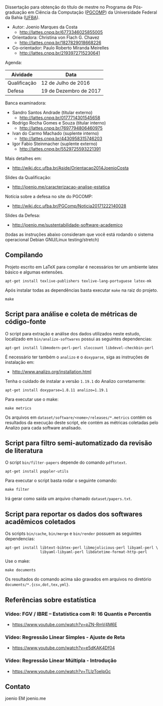 Dissertação para obtenção do título de mestre no Programa de Pós-graduação em
Ciência da Computação ([PGCOMP](http://pgcomp.dcc.ufba.br)) da Universidade
Federal da Bahia ([UFBA](http://www.ufba.br)).

* Autor: Joenio Marques da Costa
  * http://lattes.cnpq.br/6773346025855005
* Orientadora: Christina von Flach G. Chavez
  * http://lattes.cnpq.br/1827829018668226
* Co-orientador: Paulo Roberto Miranda Meirelles
  * http://lattes.cnpq.br/2193972715230641

Agenda:

| Aividade     | Data                                          |
| ------------ | --------------------------------------------- |
| Qualificação | 12 de Julho de 2016                           |
| Defesa       | 19 de Dezembro de 2017                        |

Banca examinadora:

* Sandro Santos Andrade (titular externo)
  * http://lattes.cnpq.br/0177714301545658
* Rodrigo Rocha Gomes e Souza (titular interno)
  * http://lattes.cnpq.br/7697794806460975
* Ivan do Carmo Machado (suplente interno)
  * http://lattes.cnpq.br/4430958315746203
* Igor Fabio Steinmacher (suplente externo)
  * http://lattes.cnpq.br/5529725593221391

Mais detalhes em:
* http://wiki.dcc.ufba.br/Aside/Orientacao2014JoenioCosta

Slides da Qualificação:
* http://joenio.me/caracterizacao-analise-estatica

Notícia sobre a defesa no site do PGCOMP:
* http://wiki.dcc.ufba.br/PGComp/Noticia20171222140028

Slides da Defesa:
* http://joenio.me/sustentabilidade-software-academico

(todas as instruções abaixo consideram que você está rodando o sistema
operacional Debian GNU/Linux testing/stretch)

## Compilando

Projeto escrito em LaTeX para compilar é necessários ter um ambiente latex
básico e algumas extensões.

    apt-get install texlive-publishers texlive-lang-portuguese latex-mk

Após instalar todas as dependências basta executar `make` na raiz do projeto.

    make

## Script para análise e coleta de métricas de código-fonte

O script para extração e análise dos dados utilizados neste estudo, localizado
em `bin/analize-softwares` possui as seguintes dependencias:

    apt-get install libmodern-perl-perl sloccount libdevel-checkbin-perl

É necessário ter também o `analizo` e o `doxyparse`, siga as instruções de
instalação em:

* http://www.analizo.org/installation.html

Tenha o cuidado de instalar a versão `1.19.1` do Analizo corretamente:

    apt-get install doxyparse=1.8.11 analizo=1.19.1

Para executar use o make:

    make metrics

Os arquivos em `dataset/software/<nome>/releases/*.metrics` contém os resultados
da execução deste script, ele contém as métricas coletadas pelo Analizo para
cada software analisado.

## Script para filtro semi-automatizado da revisão de literatura

O script `bin/filter-papers` depende do comando `pdftotext`.

    apt-get install poppler-utils

Para executar o script basta rodar o seguinte comando:

    make filter

Irá gerar como saída um arquivo chamado `dataset/papers.txt`.

## Script para reportar os dados dos softwares acadêmicos coletados

Os scripts `bin/cache`, `bin/merge` e `bin/render` possuem as seguintes dependencias:

    apt-get install libtext-bibtex-perl libmojolicious-perl libyaml-perl \
                    libyaml-libyaml-perl libdatetime-format-http-perl

Use o make:

    make documents

Os resultados do comando acima são gravados em arquivos no diretório
`documents/*.{csv,dot,tex,yml}`.

## Referências sobre estatística

### Vídeo: FGV / IBRE – Estatística com R: 16 Quantis e Percentis

* https://www.youtube.com/watch?v=pZN-RmV4M6E

### Vídeo: Regressão Linear Simples - Ajuste de Reta

* https://www.youtube.com/watch?v=e5dKAK4Df04

### Vídeo: Regressão Linear Múltipla - Introdução

* https://www.youtube.com/watch?v=TLlzToeIpGc

## Contato

joenio EM joenio.me
